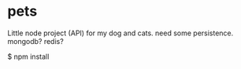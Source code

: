 pets
====

Little node project (API) for my dog and cats. need some persistence.  mongodb? redis? 

$ npm install 
